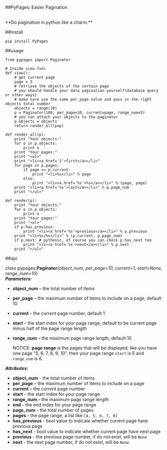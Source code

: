 ##PyPages: Easier Pagination

<br>
**Do pagination in python like a charm.**

##install

    pip install PyPages

##usage

    from pypages import Paginator

    # Inside view func
    def view():
        # get current page
        page = 3
        # retrieve the objects of the certain page
        # you should handle your data pagination yourself(database query or other ways)
        # make sure use the same per_page value and pass in the right objects total number
        objects = range(10)
        p = Paginator(100, per_page=10, current=page, range_num=5)
        # you can attach your objects to the paginator
        p.objects = objects
        return render_all(p=p)
    
    def render_all(p):
        print "Your objects:"
        for o in p.objects:
            print o
        print "Your pages:"
        print "<ul>"
        print "<li><a href='1'>first</a></li>"
        for page in p.pages:
            if page == p.current:
                print "<li>%s</li>" % page
            else:
                print "<li><a href='%s'>%s</a></li>" % (page, page)
        print "<li><a href='%s'>last</a></li>" % p.page_num
        print "</ul>"

    def render(p):
        print "Your objects:"
        for o in p.objects:
            print o
        print "Your pages:"
        print "<ul>"
        if p.has_previous:
            print "<li><a href='%s'>previous</a></li>" % p.previous
        print "<li>%s/%s</li>" % (p.current, p.page_num)
        if p.next: # pythonic, of course you can check p.has_next too
            print "<li><a href='%s'>next</a></li>" % p.next
        print "</ul>"

##api

*class* pypages.**Paginator**(*object_num, per_page=10, current=1, start=None, range_num=10*)  
***Parameters:***  

* **object_num** – the total number of items
* **per_page** – the maximum number of items to include on a page, default 10
* **current** – the current page number, default 1
* **start** – the start index for your page range, default to be current page minus half of the page range length
* **range_num** – the maximum page range length, default 10

    NOTICE: **page range** is the pages that will be displayed, like you have one page "5, 6, 7, 8, 9, 10", then your page range ``start`` is 5 and ``range_num`` is 6.

***Attributes:*** 

* **object_num** - the total number of items
* **per_page** – the maximum number of items to include on a page
* **current** – the current page number
* **start** – the start index for your page range
* **range_num** – the maximum page range length
* **end** - the end index for your page range
* **page_num** - the total number of pages
* **pages** - the page range, a list like `[4, 5, 6, 7, 8]`
* **has_previous** - bool value to indicate whether current page have previous page
* **has_next** - bool value to indicate whether current page have next page
* **previous** - the previous page number, if do not exist, will be `None`
* **next** - the next page number, if do not exist, will be `None`
